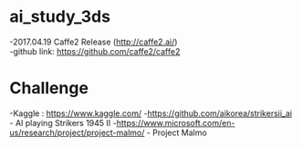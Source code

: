 # ai_study_3ds

-2017.04.19 Caffe2 Release (http://caffe2.ai/)<br>
-github link: https://github.com/caffe2/caffe2

# Challenge
-Kaggle : https://www.kaggle.com/ 
-https://github.com/aikorea/strikersii_ai - AI playing Strikers 1945 II
-https://www.microsoft.com/en-us/research/project/project-malmo/ - Project Malmo
